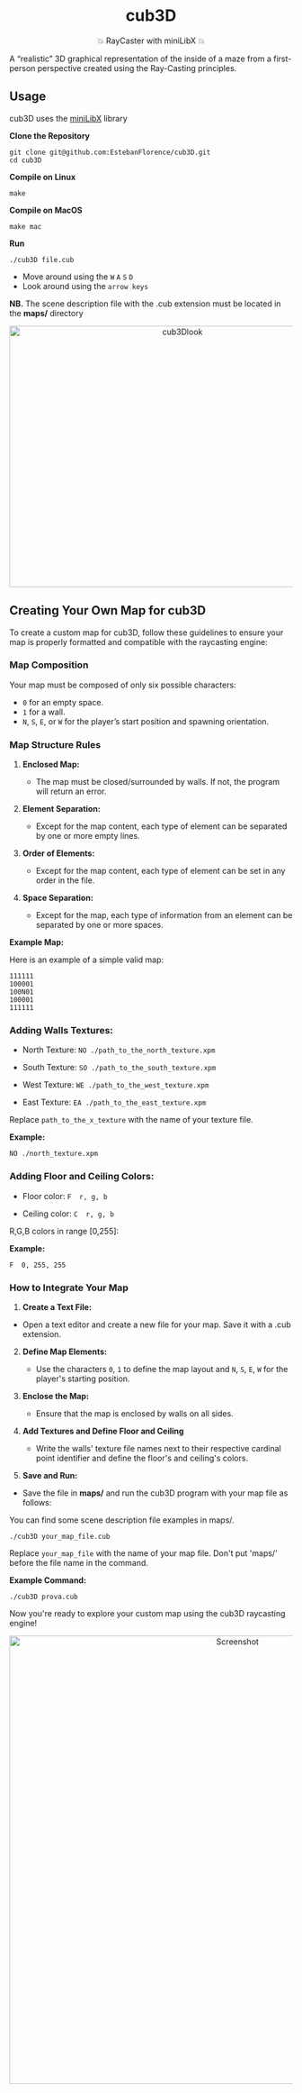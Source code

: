 <h1 align="center">
cub3D
</h1>
<p align="center">
💥 RayCaster with miniLibX 💥
</p>

A “realistic” 3D graphical
representation of the inside of a maze from a
first-person perspective created using 
the Ray-Casting principles.

## Usage
cub3D uses the [miniLibX](https://github.com/42Paris/minilibx-linux) library

**Clone the Repository**
  ```shell
  git clone git@github.com:EstebanFlorence/cub3D.git
  cd cub3D
  ```

 **Compile on Linux**
  ```shell
  make
  ```
 **Compile on MacOS**
  ```shell
  make mac
  ```
  **Run**
  ```shell
  ./cub3D file.cub
  ```

- Move around using the `W` `A` `S` `D`
- Look around using the ```arrow keys```

**NB.** The scene description file with the .cub extension must be located in the **maps/** directory

<div align="center">
<img width="600" height="464" alt="cub3Dlook" src="https://github.com/EstebanFlorence/cub3D/assets/77881363/9c05f789-7c0a-4e1c-bef4-c597b331fde2">
</div>

## Creating Your Own Map for cub3D

To create a custom map for cub3D, follow these guidelines to ensure your map is properly formatted and compatible with the raycasting engine:

### Map Composition

Your map must be composed of only six possible characters:

- `0` for an empty space.
- `1` for a wall.
- `N`, `S`, `E`, or `W` for the player’s start position and spawning orientation.

### Map Structure Rules

1. **Enclosed Map:**
   - The map must be closed/surrounded by walls. If not, the program will return an error.

2. **Element Separation:**
   - Except for the map content, each type of element can be separated by one or more empty lines.

3. **Order of Elements:**
   - Except for the map content, each type of element can be set in any order in the file.

4. **Space Separation:**
   - Except for the map, each type of information from an element can be separated by one or more spaces.

**Example Map:**

Here is an example of a simple valid map:

```plaintext
111111
100001
100N01
100001
111111
```

### Adding Walls Textures:
- North Texture:
  ```NO ./path_to_the_north_texture.xpm```

- South Texture:
  ```SO ./path_to_the_south_texture.xpm```

- West Texture:
  ```WE ./path_to_the_west_texture.xpm```

- East Texture:
  ```EA ./path_to_the_east_texture.xpm```

Replace ```path_to_the_x_texture``` with the name of your texture file.

**Example:**
``` file.cub
NO ./north_texture.xpm
```

### Adding Floor and Ceiling Colors:
- Floor color:
  ```F  r, g, b```

- Ceiling color:
  ```C  r, g, b```

R,G,B colors in range [0,255]:

**Example:**
``` file.cub
F  0, 255, 255
```


### How to Integrate Your Map
1. **Create a Text File:**
  - Open a text editor and create a new file for your map. Save it with a .cub extension.

2. **Define Map Elements:**
   - Use the characters `0`, `1` to define the map layout and `N`, `S`, `E`, `W`  for the player's starting position.

3. **Enclose the Map:**
   - Ensure that the map is enclosed by walls on all sides.

5. **Add Textures and Define Floor and Ceiling**
   - Write the walls' texture file names next to their respective cardinal point identifier and define the floor's and ceiling's colors.

4. **Save and Run:**
  - Save the file in **maps/** and run the cub3D program with your map file as follows:

You can find some scene description file examples in maps/.

```shell
./cub3D your_map_file.cub
```
Replace ```your_map_file``` with the name of your map file.
Don't put 'maps/' before the file name in the command.

**Example Command:**
```shell
./cub3D prova.cub
```
Now you're ready to explore your custom map using the cub3D raycasting engine!

<div align="center">
<img width="796" alt="Screenshot" src="https://github.com/EstebanFlorence/cub3D/assets/77881363/ad528e33-6307-4484-ac72-8565b6ea4a5c">
</div>
